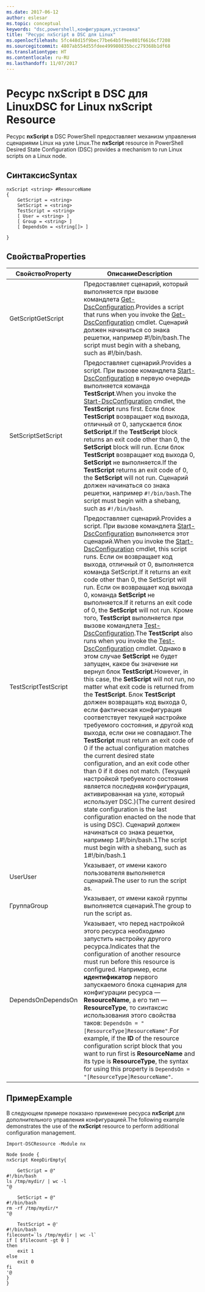 ```yaml
---
ms.date: 2017-06-12
author: eslesar
ms.topic: conceptual
keywords: "dsc,powershell,конфигурация,установка"
title: "Ресурс nxScript в DSC для Linux"
ms.openlocfilehash: 5fc448d15f9bec77be64b5f9ee801f6616cf7208
ms.sourcegitcommit: 4807ab554d55fdee499980835bcc279368b1df68
ms.translationtype: HT
ms.contentlocale: ru-RU
ms.lasthandoff: 11/07/2017
---
```

# <a name="dsc-for-linux-nxscript-resource"></a><span data-ttu-id="c0043-103">Ресурс nxScript в DSC для Linux</span><span class="sxs-lookup"><span data-stu-id="c0043-103">DSC for Linux nxScript Resource</span></span>

<span data-ttu-id="c0043-104">Ресурс **nxScript** в DSC PowerShell предоставляет механизм управления сценариями Linux на узле Linux.</span><span class="sxs-lookup"><span data-stu-id="c0043-104">The **nxScript** resource in PowerShell Desired State Configuration (DSC) provides a mechanism to run Linux scripts on a Linux node.</span></span>

## <a name="syntax"></a><span data-ttu-id="c0043-105">Синтаксис</span><span class="sxs-lookup"><span data-stu-id="c0043-105">Syntax</span></span>

```
nxScript <string> #ResourceName
{
    GetScript = <string>
    SetScript = <string>
    TestScript = <string>
    [ User = <string> ]
    [ Group = <string> ]
    [ DependsOn = <string[]> ]

}
```

## <a name="properties"></a><span data-ttu-id="c0043-106">Свойства</span><span class="sxs-lookup"><span data-stu-id="c0043-106">Properties</span></span>

|  <span data-ttu-id="c0043-107">Свойство</span><span class="sxs-lookup"><span data-stu-id="c0043-107">Property</span></span> |  <span data-ttu-id="c0043-108">Описание</span><span class="sxs-lookup"><span data-stu-id="c0043-108">Description</span></span> | 
|---|---|
| <span data-ttu-id="c0043-109">GetScript</span><span class="sxs-lookup"><span data-stu-id="c0043-109">GetScript</span></span>| <span data-ttu-id="c0043-110">Предоставляет сценарий, который выполняется при вызове командлета [Get-DscConfiguration](https://technet.microsoft.com/en-us/library/dn521625.aspx).</span><span class="sxs-lookup"><span data-stu-id="c0043-110">Provides a script that runs when you invoke the [Get-DscConfiguration](https://technet.microsoft.com/en-us/library/dn521625.aspx) cmdlet.</span></span> <span data-ttu-id="c0043-111">Сценарий должен начинаться со знака решетки, например #!/bin/bash.</span><span class="sxs-lookup"><span data-stu-id="c0043-111">The script must begin with a shebang, such as #!/bin/bash.</span></span>| 
| <span data-ttu-id="c0043-112">SetScript</span><span class="sxs-lookup"><span data-stu-id="c0043-112">SetScript</span></span>| <span data-ttu-id="c0043-113">Предоставляет сценарий.</span><span class="sxs-lookup"><span data-stu-id="c0043-113">Provides a script.</span></span> <span data-ttu-id="c0043-114">При вызове командлета [Start-DscConfiguration](https://technet.microsoft.com/en-us/library/dn521623.aspx) в первую очередь выполняется команда **TestScript**.</span><span class="sxs-lookup"><span data-stu-id="c0043-114">When you invoke the [Start-DscConfiguration](https://technet.microsoft.com/en-us/library/dn521623.aspx) cmdlet, the **TestScript** runs first.</span></span> <span data-ttu-id="c0043-115">Если блок **TestScript** возвращает код выхода, отличный от 0, запускается блок **SetScript**.</span><span class="sxs-lookup"><span data-stu-id="c0043-115">If the **TestScript** block returns an exit code other than 0, the **SetScript** block will run.</span></span> <span data-ttu-id="c0043-116">Если блок **TestScript** возвращает код выхода 0, **SetScript** не выполняется.</span><span class="sxs-lookup"><span data-stu-id="c0043-116">If the **TestScript** returns an exit code of 0, the **SetScript** will not run.</span></span> <span data-ttu-id="c0043-117">Сценарий должен начинаться со знака решетки, например `#!/bin/bash`.</span><span class="sxs-lookup"><span data-stu-id="c0043-117">The script must begin with a shebang, such as `#!/bin/bash`.</span></span>| 
| <span data-ttu-id="c0043-118">TestScript</span><span class="sxs-lookup"><span data-stu-id="c0043-118">TestScript</span></span>| <span data-ttu-id="c0043-119">Предоставляет сценарий.</span><span class="sxs-lookup"><span data-stu-id="c0043-119">Provides a script.</span></span> <span data-ttu-id="c0043-120">При вызове командлета [Start-DscConfiguration](https://technet.microsoft.com/en-us/library/dn521623.aspx) выполняется этот сценарий.</span><span class="sxs-lookup"><span data-stu-id="c0043-120">When you invoke the [Start-DscConfiguration](https://technet.microsoft.com/en-us/library/dn521623.aspx) cmdlet, this script runs.</span></span> <span data-ttu-id="c0043-121">Если он возвращает код выхода, отличный от 0, выполняется команда SetScript.</span><span class="sxs-lookup"><span data-stu-id="c0043-121">If it returns an exit code other than 0, the SetScript will run.</span></span> <span data-ttu-id="c0043-122">Если он возвращает код выхода 0, команда **SetScript** не выполняется.</span><span class="sxs-lookup"><span data-stu-id="c0043-122">If it returns an exit code of 0, the **SetScript** will not run.</span></span> <span data-ttu-id="c0043-123">Кроме того, **TestScript** выполняется при вызове командлета [Test-DscConfiguration](https://technet.microsoft.com/en-us/library/dn407382.aspx).</span><span class="sxs-lookup"><span data-stu-id="c0043-123">The **TestScript** also runs when you invoke the [Test-DscConfiguration](https://technet.microsoft.com/en-us/library/dn407382.aspx) cmdlet.</span></span> <span data-ttu-id="c0043-124">Однако в этом случае **SetScript** не будет запущен, какое бы значение ни вернул блок **TestScript**.</span><span class="sxs-lookup"><span data-stu-id="c0043-124">However, in this case, the **SetScript** will not run, no matter what exit code is returned from the **TestScript**.</span></span> <span data-ttu-id="c0043-125">Блок **TestScript** должен возвращать код выхода 0, если фактическая конфигурация соответствует текущей настройке требуемого состояния, и другой код выхода, если они не совпадают.</span><span class="sxs-lookup"><span data-stu-id="c0043-125">The **TestScript** must return an exit code of 0 if the actual configuration matches the current desired state configuration, and an exit code other than 0 if it does not match.</span></span> <span data-ttu-id="c0043-126">(Текущей настройкой требуемого состояния является последняя конфигурация, активированная на узле, который использует DSC.)</span><span class="sxs-lookup"><span data-stu-id="c0043-126">(The current desired state configuration is the last configuration enacted on the node that is using DSC).</span></span> <span data-ttu-id="c0043-127">Сценарий должен начинаться со знака решетки, например 1#!/bin/bash.1</span><span class="sxs-lookup"><span data-stu-id="c0043-127">The script must begin with a shebang, such as 1#!/bin/bash.1</span></span>| 
| <span data-ttu-id="c0043-128">User</span><span class="sxs-lookup"><span data-stu-id="c0043-128">User</span></span>| <span data-ttu-id="c0043-129">Указывает, от имени какого пользователя выполняется сценарий.</span><span class="sxs-lookup"><span data-stu-id="c0043-129">The user to run the script as.</span></span>| 
| <span data-ttu-id="c0043-130">Группа</span><span class="sxs-lookup"><span data-stu-id="c0043-130">Group</span></span>| <span data-ttu-id="c0043-131">Указывает, от имени какой группы выполняется сценарий.</span><span class="sxs-lookup"><span data-stu-id="c0043-131">The group to run the script as.</span></span>| 
| <span data-ttu-id="c0043-132">DependsOn</span><span class="sxs-lookup"><span data-stu-id="c0043-132">DependsOn</span></span> | <span data-ttu-id="c0043-133">Указывает, что перед настройкой этого ресурса необходимо запустить настройку другого ресурса.</span><span class="sxs-lookup"><span data-stu-id="c0043-133">Indicates that the configuration of another resource must run before this resource is configured.</span></span> <span data-ttu-id="c0043-134">Например, если **идентификатор** первого запускаемого блока сценария для конфигурации ресурса — **ResourceName**, а его тип — **ResourceType**, то синтаксис использования этого свойства таков: `DependsOn = "[ResourceType]ResourceName"`.</span><span class="sxs-lookup"><span data-stu-id="c0043-134">For example, if the **ID** of the resource configuration script block that you want to run first is **ResourceName** and its type is **ResourceType**, the syntax for using this property is `DependsOn = "[ResourceType]ResourceName"`.</span></span>| 

## <a name="example"></a><span data-ttu-id="c0043-135">Пример</span><span class="sxs-lookup"><span data-stu-id="c0043-135">Example</span></span>

<span data-ttu-id="c0043-136">В следующем примере показано применение ресурса **nxScript** для дополнительного управления конфигурацией.</span><span class="sxs-lookup"><span data-stu-id="c0043-136">The following example demonstrates the use of the **nxScript** resource to perform additional configuration management.</span></span>

```
Import-DSCResource -Module nx 

Node $node {
nxScript KeepDirEmpty{

    GetScript = @"
#!/bin/bash
ls /tmp/mydir/ | wc -l
"@

    SetScript = @"
#!/bin/bash
rm -rf /tmp/mydir/*
"@

    TestScript = @'
#!/bin/bash
filecount=`ls /tmp/mydir | wc -l`
if [ $filecount -gt 0 ]
then
    exit 1
else
    exit 0
fi
'@
} 
}
```

